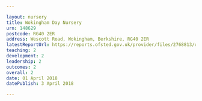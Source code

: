 ```yaml
---

layout: nursery
title: Wokingham Day Nursery
urn: 148629
postcode: RG40 2ER
address: Wescott Road, Wokingham, Berkshire, RG40 2ER
latestReportUrl: https://reports.ofsted.gov.uk/provider/files/2768813/urn/148629.pdf
teaching: 2
development: 2
leadership: 2
outcomes: 2
overall: 2
date: 01 April 2018 
datePublish: 3 April 2018

---
```

